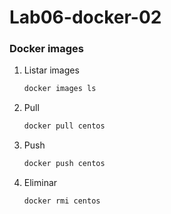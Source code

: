 # Lab06-docker-02

### Docker images


1. Listar images
    ```bash
    docker images ls
    ```    

1. Pull
    ```bash
    docker pull centos
    
    ``` 

1. Push
    ```bash
    docker push centos
    ``` 
    
1. Eliminar
    ```bash
    docker rmi centos
    ``` 
    